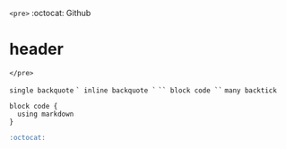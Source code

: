 `<pre>`
:octocat: Github
# header
`</pre>`

` single backquote `
`` ` inline backquote ` ``
``` `` block code `` ```
```````` many backtick ````````
```````````````````````````````
block code {
  using markdown
}
```````````````````````````````
```markdown
:octocat:
```
